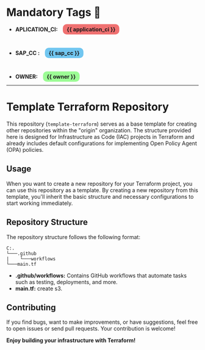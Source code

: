 # Mandatory Tags 📝  

- **APLICATION_CI:** <span style="background-color:#f07171;border-radius:10px;padding:5px 10px; font-weight:700;margin-left: 10px">{{ application_ci }}</span>
<br/>

- **SAP_CC :** <span style="background-color:#71c6f0;border-radius:10px;padding:5px 10px; font-weight:700;margin-left: 10px">{{ sap_cc }}</span>
<br/>

- **OWNER:** <span style="background-color:#9cfc95;border-radius:10px;padding:5px 10px; font-weight:700;margin-left: 10px">{{ owner }}</span>
<hr/>

# Template Terraform Repository

This repository (`template-terraform`) serves as a base template for creating other repositories within the "origin" organization. The structure provided here is designed for Infrastructure as Code (IAC) projects in Terraform and already includes default configurations for implementing Open Policy Agent (OPA) policies.

## Usage

When you want to create a new repository for your Terraform project, you can use this repository as a template. By creating a new repository from this template, you'll inherit the basic structure and necessary configurations to start working immediately.

## Repository Structure

The repository structure follows the following format:

```
C:.
└───.github
|    └───workflows
└───main.tf
```

- **.github/workflows:** Contains GitHub workflows that automate tasks such as testing, deployments, and more.
- **main.tf:** create s3.

## Contributing

If you find bugs, want to make improvements, or have suggestions, feel free to open issues or send pull requests. Your contribution is welcome!

**Enjoy building your infrastructure with Terraform!**
```